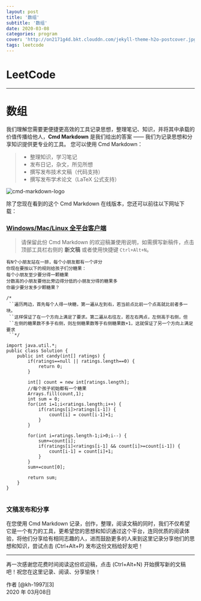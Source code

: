 ```yaml
---
layout: post
title: '数组'
subtitle: '数组'
date: 2020-03-08
categories: program
cover: 'http://on2171g4d.bkt.clouddn.com/jekyll-theme-h2o-postcover.jpg'
tags: leetcode﻿
---
```


# LeetCode

------

# 数组

我们理解您需要更便捷更高效的工具记录思想，整理笔记、知识，并将其中承载的价值传播给他人，**Cmd Markdown** 是我们给出的答案 —— 我们为记录思想和分享知识提供更专业的工具。 您可以使用 Cmd Markdown：

> * 整理知识，学习笔记
> * 发布日记，杂文，所见所想
> * 撰写发布技术文稿（代码支持）
> * 撰写发布学术论文（LaTeX 公式支持）

![cmd-markdown-logo](https://www.zybuluo.com/static/img/logo.png)

除了您现在看到的这个 Cmd Markdown 在线版本，您还可以前往以下网址下载：

### [Windows/Mac/Linux 全平台客户端](https://www.zybuluo.com/cmd/)

> 请保留此份 Cmd Markdown 的欢迎稿兼使用说明，如需撰写新稿件，点击顶部工具栏右侧的 <i class="icon-file"></i> **新文稿** 或者使用快捷键 `Ctrl+Alt+N`。

```
有N个小朋友站在一排，每个小朋友都有一个评分
你现在要按以下的规则给孩子们分糖果：
每个小朋友至少要分得一颗糖果
分数高的小朋友要他比旁边得分低的小朋友分得的糖果多
你最少要分发多少颗糖果？
```

```
/*
 ``遍历两边，首先每个人得一块糖，第一遍从左到右，若当前点比前一个点高就比前者多一块。
 ``这样保证了在一个方向上满足了要求。第二遍从右往左，若左右两点，左侧高于右侧，但
 ``左侧的糖果数不多于右侧，则左侧糖果数等于右侧糖果数+1，这就保证了另一个方向上满足要求
 ``*/
 
import java.util.*;
public class Solution {
    public int candy(int[] ratings) {
        if(ratings==null || ratings.length==0) {
            return 0;
        }
         
        int[] count = new int[ratings.length];
        //每个孩子初始都有一个糖果
        Arrays.fill(count,1);
        int sum = 0;
        for(int i=1;i<ratings.length;i++) {
            if(ratings[i]>ratings[i-1]) {
                count[i] = count[i-1]+1;
            }
        }
         
        for(int i=ratings.length-1;i>0;i--) {
            sum+=count[i];
            if(ratings[i]<ratings[i-1] && count[i]>=count[i-1]) {
                count[i-1] = count[i]+1;
            }
        }
        sum+=count[0];
         
        return sum;
    }
}
 
```



### 文稿发布和分享

在您使用 Cmd Markdown 记录，创作，整理，阅读文稿的同时，我们不仅希望它是一个有力的工具，更希望您的思想和知识通过这个平台，连同优质的阅读体验，将他们分享给有相同志趣的人，进而鼓励更多的人来到这里记录分享他们的思想和知识，尝试点击 <i class="icon-share"></i> (Ctrl+Alt+P) 发布这份文档给好友吧！

------

再一次感谢您花费时间阅读这份欢迎稿，点击 <i class="icon-file"></i> (Ctrl+Alt+N) 开始撰写新的文稿吧！祝您在这里记录、阅读、分享愉快！

作者 [@kh-1997][3]     
2020 年 03月08日    